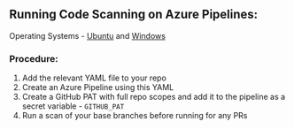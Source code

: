 ## Running Code Scanning on Azure Pipelines:

Operating Systems - [Ubuntu](https://github.com/rohitnb/codescanning-sample-ci-scripts/blob/main/azure-pipelines-code-scanning-ubuntu.yml) and [Windows](https://github.com/rohitnb/codescanning-sample-ci-scripts/blob/main/azure-pipelines-code-scanning-windows.yml)

### Procedure:
1. Add the relevant YAML file to your repo
2. Create an Azure Pipeline using this YAML
3. Create a GitHub PAT with full repo scopes and add it to the pipeline as a secret variable - `GITHUB_PAT`
4. Run a scan of your base branches before running for any PRs
